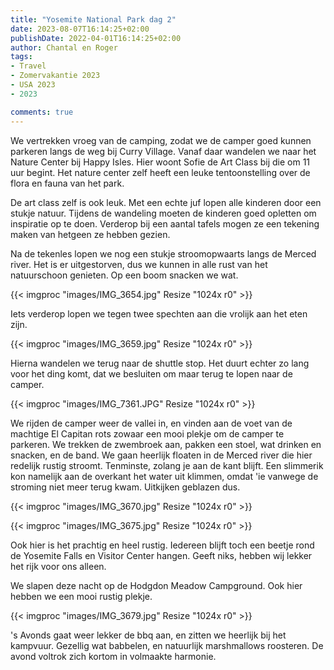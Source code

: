 ```yaml
---
title: "Yosemite National Park dag 2"
date: 2023-08-07T16:14:25+02:00
publishDate: 2022-04-01T16:14:25+02:00
author: Chantal en Roger
tags:
- Travel
- Zomervakantie 2023
- USA 2023
- 2023

comments: true
---
```


We vertrekken vroeg van de camping, zodat we de camper goed kunnen parkeren langs de weg bij Curry Village. Vanaf daar wandelen we naar het Nature Center bij Happy Isles. Hier woont Sofie de Art Class bij die om 11 uur begint. Het nature center zelf heeft een leuke tentoonstelling over de flora en fauna van het park.

De art class zelf is ook leuk. Met een echte juf lopen alle kinderen door een stukje natuur. Tijdens de wandeling moeten de kinderen goed opletten om inspiratie op te doen. Verderop bij een aantal tafels mogen ze een tekening maken van hetgeen ze hebben gezien.

Na de tekenles lopen we nog een stukje stroomopwaarts langs de Merced river. Het is er uitgestorven, dus we kunnen in alle rust van het natuurschoon genieten. Op een boom snacken we wat.

{{< imgproc "images/IMG_3654.jpg" Resize "1024x r0" >}}

Iets verderop lopen we tegen twee spechten aan die vrolijk aan het eten zijn.

{{< imgproc "images/IMG_3659.jpg" Resize "1024x r0" >}}

Hierna wandelen we terug naar de shuttle stop. Het duurt echter zo lang voor het ding komt, dat we besluiten om maar terug te lopen naar de camper.

{{< imgproc "images/IMG_7361.JPG" Resize "1024x r0" >}}

We rijden de camper weer de vallei in, en vinden aan de voet van de machtige El Capitan rots zowaar een mooi plekje om de camper te parkeren. We trekken de zwembroek aan, pakken een stoel, wat drinken en snacken, en de band. We gaan heerlijk floaten in de Merced river die hier redelijk rustig stroomt. Tenminste, zolang je aan de kant blijft. Een slimmerik kon namelijk aan de overkant het water uit klimmen, omdat 'ie vanwege de stroming niet meer terug kwam. Uitkijken geblazen dus.

{{< imgproc "images/IMG_3670.jpg" Resize "1024x r0" >}}

{{< imgproc "images/IMG_3675.jpg" Resize "1024x r0" >}}

Ook hier is het prachtig en heel rustig. Iedereen blijft toch een beetje rond de Yosemite Falls en Visitor Center hangen. Geeft niks, hebben wij lekker het rijk voor ons alleen.

We slapen deze nacht op de Hodgdon Meadow Campground. Ook hier hebben we een mooi rustig plekje.

{{< imgproc "images/IMG_3679.jpg" Resize "1024x r0" >}}

's Avonds gaat weer lekker de bbq aan, en zitten we heerlijk bij het kampvuur. Gezellig wat babbelen, en natuurlijk marshmallows roosteren. De avond voltrok zich kortom in volmaakte harmonie.
